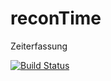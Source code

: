 # reconTime
Zeiterfassung


[![Build Status](https://travis-ci.org/rechsteiner-consulting/reconTime.svg?branch=master)](https://travis-ci.org/rechsteiner-consulting/reconTime)
